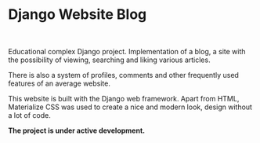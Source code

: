 # Django Website Blog

<br>

Educational complex Django project. Implementation of a blog, a site with the possibility of viewing, searching and liking various articles. 

There is also a system of profiles, comments and other frequently used features of an average website. 

This website is built with the Django web framework. Apart from HTML, Materialize CSS was used to create a nice and modern look, design without a lot of code.

**The project is under active development.**

